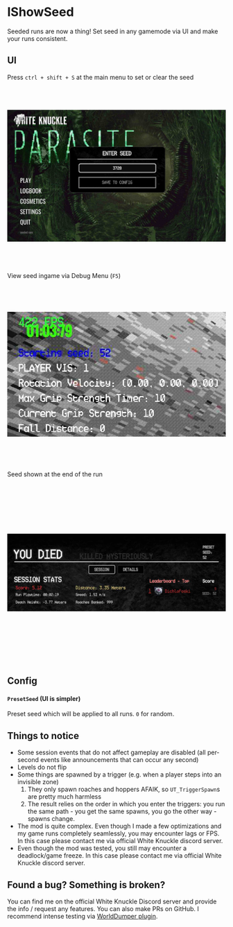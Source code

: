 # IShowSeed

Seeded runs are now a thing! Set seed in any gamemode via UI and make your runs consistent.

## UI

Press `ctrl + shift + S` at the main menu to set or clear the seed
<div align="left">
<img src="https://raw.githubusercontent.com/shishyando/WK_IShowSeed/main/img/menu.jpg" style="width: 538px; height: 410px; object-fit: contain;">
</div>


View seed ingame via Debug Menu (`F5`)
<div align="left">
<img src="https://raw.githubusercontent.com/shishyando/WK_IShowSeed/main/img/debug.jpg" style="width: 538px; height: 410px; object-fit: contain;">
</div>


Seed shown at the end of the run
<div align="left">
<img src="https://raw.githubusercontent.com/shishyando/WK_IShowSeed/main/img/stats.jpg" style="width: 538px; height: 410px; object-fit: contain;">
</div>

## Config

#### `PresetSeed` (UI is simpler)
Preset seed which will be applied to all runs. `0` for random.

## Things to notice

- Some session events that do not affect gameplay are disabled (all per-second events like announcements that can occur any second)
- Levels do not flip
- Some things are spawned by a trigger (e.g. when a player steps into an invisible zone)
    1) They only spawn roaches and hoppers AFAIK, so `UT_TriggerSpawn`s are pretty much harmless
    2) The result relies on the order in which you enter the triggers: you run the same path - you get the same spawns, you go the other way - spawns change.
- The mod is quite complex. Even though I made a few optimizations and my game runs completely seamlessly, you may encounter lags or FPS. In this case please contact me via official White Knuckle discord server.
- Even though the mod was tested, you still may encounter a deadlock/game freeze. In this case please contact me via official White Knuckle discord server.

## Found a bug? Something is broken?

You can find me on the official White Knuckle Discord server and provide the info / request any features. You can also make PRs on GitHub. I recommend intense testing via [WorldDumper plugin](https://github.com/shishyando/WK_WorldDumper).
